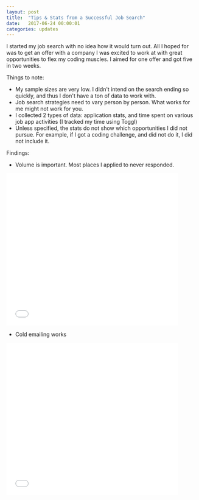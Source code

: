 ```yaml
---
layout: post
title:  "Tips & Stats from a Successful Job Search"
date:   2017-06-24 00:00:01
categories: updates
---
```

I started my job search with no idea how it would turn out. All I hoped for was to get an offer with a company I was excited to work at with great opportunities to flex my coding muscles. I aimed for one offer and got five in two weeks.

Things to note:
* My sample sizes are very low. I didn't intend on the search ending so quickly, and thus I don't have a ton of data to work with.
* Job search strategies need to vary person by person. What works for me might not work for you.
* I collected 2 types of data: application stats, and time spent on various job app activities (I tracked my time using Toggl)
* Unless specified, the stats do not show which opportunities I did not pursue. For example, if I got a coding challenge, and did not do it, I did not include it.

Findings:
* Volume is important. Most places I applied to never responded.
<iframe width="450" height="400" frameborder="0" scrolling="no" src="//plot.ly/~chithra.venkatesan/3.embed"></iframe>

* Cold emailing works
<iframe width="450" height="400" frameborder="0" scrolling="no" src="//plot.ly/~chithra.venkatesan/5.embed"></iframe>
